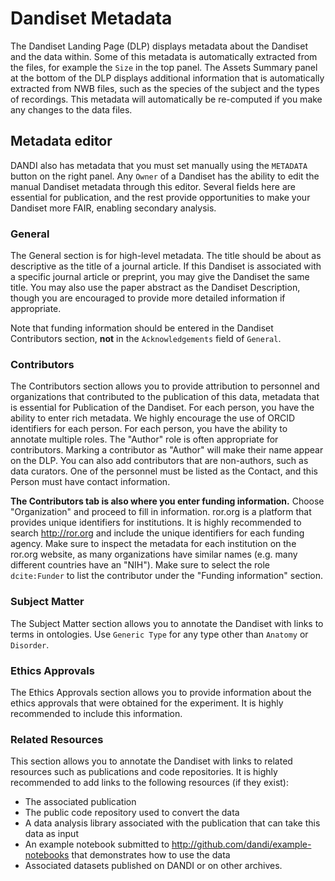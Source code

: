 # Dandiset Metadata

The Dandiset Landing Page (DLP) displays metadata about the Dandiset and the data within.
Some of this metadata is automatically extracted from the files, for example the `Size` in the top panel.
The Assets Summary panel at the bottom of the DLP displays additional information
that is automatically extracted from NWB files, such as the species of the subject and the types of recordings.
This metadata will automatically be re-computed if you make any changes to the data files.

## Metadata editor

DANDI also has metadata that you must set manually using the `METADATA` button on the right panel.
Any `Owner` of a Dandiset has the ability to edit the manual Dandiset metadata through this editor.
Several fields here are essential for publication, and the rest provide opportunities to make your Dandiset
more FAIR, enabling secondary analysis.

### General

The General section is for high-level metadata.
The title should be about as descriptive as the title of a journal article.
If this Dandiset is associated with a specific journal article or preprint, you may give the Dandiset the same title.
You may also use the paper abstract as the Dandiset Description, though you are encouraged to provide more
detailed information if appropriate.

Note that funding information should be entered in the Dandiset Contributors section, **not** in the `Acknowledgements`
field of `General`.


### Contributors

The Contributors section allows you to provide attribution to personnel and organizations that contributed to the
publication of this data, metadata that is essential for Publication of the Dandiset. For each person, you
have the ability to enter rich metadata.
We highly encourage the use of ORCID identifiers for each person.
For each person, you have the ability to annotate multiple roles.
The "Author" role is often appropriate for contributors.
Marking a contributor as "Author" will make their name appear on the DLP.
You can also add contributors that are non-authors, such as data curators.
One of the personnel must be listed as the Contact, and this Person must have contact information.


**The Contributors tab is also where you enter funding information.**
Choose "Organization" and proceed to fill in information.
ror.org is a platform that provides unique identifiers for institutions.
It is highly recommended to search http://ror.org and include the unique identifiers for each funding agency.
Make sure to inspect the metadata for each institution on the ror.org website, as many organizations have similar names
(e.g. many different countries have an "NIH"). Make sure to select the role `dcite:Funder` to list the contributor
under the "Funding information" section.

### Subject Matter

The Subject Matter section allows you to annotate the Dandiset with links to terms in ontologies. Use `Generic Type`
for any type other than `Anatomy` or `Disorder`.

### Ethics Approvals

The Ethics Approvals section allows you to provide information about the ethics approvals that were obtained for the
experiment. It is highly recommended to include this information.

### Related Resources

This section allows you to annotate the Dandiset with links to related resources such as publications and code repositories.
It is highly recommended to add links to the following resources (if they exist):

  * The associated publication
  * The public code repository used to convert the data
  * A data analysis library associated with the publication that can take this data as input
  * An example notebook submitted to http://github.com/dandi/example-notebooks that demonstrates how to use the data
  * Associated datasets published on DANDI or on other archives.
